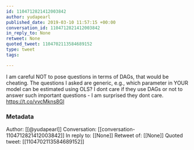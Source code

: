 ```yaml
---
id: 1104712821412003842
author: yudapearl
published_date: 2019-03-10 11:57:15 +00:00
conversation_id: 1104712821412003842
in_reply_to: None
retweet: None
quoted_tweet: 1104702113584689152
type: tweet
tags:

---
```


I am careful NOT to pose questions in terms of DAGs, that would be cheating.
The questions I asked are generic, e.g., which parameter in YOUR model can be estimated using OLS? I dont care if  they use DAGs or not to answer such important questions - I am surprised they dont care. https://t.co/vvcMkns8Gl

### Metadata

Author: [[@yudapearl]]
Conversation: [[conversation-1104712821412003842]]
In reply to: [[None]]
Retweet of: [[None]]
Quoted tweet: [[1104702113584689152]]
